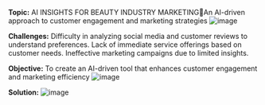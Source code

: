 **Topic:** AI INSIGHTS FOR BEAUTY INDUSTRY MARKETINGAn AI-driven approach to customer engagement and marketing strategies ![image](https://github.com/user-attachments/assets/90432f09-d993-4d24-a38b-11544fe041dd)

**Challenges:**
Difficulty in analyzing social media and customer reviews to understand preferences.
Lack of immediate service offerings based on customer needs.
Ineffective marketing campaigns due to limited insights.

**Objective:**
To create an AI-driven tool that enhances customer engagement and marketing efficiency
![image](https://github.com/user-attachments/assets/680a4794-e9f4-4173-9fe3-56fd0cbfc3df)

**Solution:**
![image](https://github.com/user-attachments/assets/5ad1f9ab-a8c6-4b00-84b0-0952d2363506)

